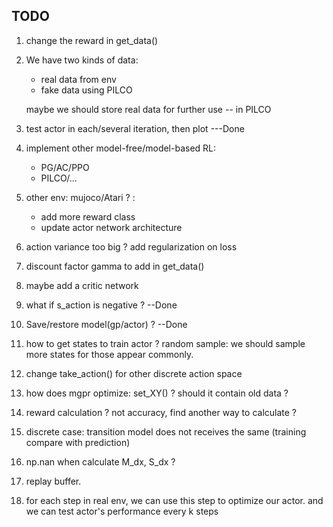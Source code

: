 ## TODO

1. change the reward in get_data()
2. We have two kinds of data: 
    - real data from env
    - fake data using PILCO
    
    maybe we should store real data for further use -- in PILCO
    
3. test actor in each/several iteration, then plot ---Done
4. implement other model-free/model-based RL:
    - PG/AC/PPO
    - PILCO/...

5. other env: mujoco/Atari ? :
    - add more reward class
    - update actor network architecture
    
6. action variance too big ? add regularization on loss

7. discount factor gamma to add in get_data()

8. maybe add a critic network

9. what if s_action is negative ?  --Done

10. Save/restore model(gp/actor) ? --Done

11. how to get states to train actor ? random sample: we should sample more states for those appear commonly.

12. change take_action() for other discrete action space

13. how does mgpr optimize: set_XY() ? should it contain old data ?

14. reward calculation ? not accuracy, find another way to calculate ?

15. discrete case: transition model does not receives the same (training compare with prediction)

16. np.nan when calculate M_dx, S_dx ?

17. replay buffer. 

18. for each step in real env, we can use this step to optimize our actor. and we can test actor's 
performance every k steps 
